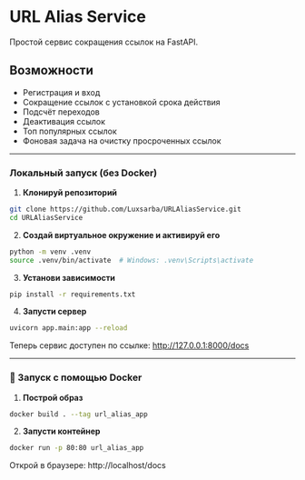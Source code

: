 # URL Alias Service

Простой сервис сокращения ссылок на FastAPI.

## Возможности

- Регистрация и вход
- Сокращение ссылок с установкой срока действия
- Подсчёт переходов
- Деактивация ссылок
- Топ популярных ссылок
- Фоновая задача на очистку просроченных ссылок

---

### Локальный запуск (без Docker)

1. **Клонируй репозиторий**

```bash
git clone https://github.com/Luxsarba/URLAliasService.git
cd URLAliasService
````

2. **Создай виртуальное окружение и активируй его**

```bash
python -m venv .venv
source .venv/bin/activate  # Windows: .venv\Scripts\activate
```

3. **Установи зависимости**

```bash
pip install -r requirements.txt
```

4. **Запусти сервер**

```bash
uvicorn app.main:app --reload
```

Теперь сервис доступен по ссылке: http://127.0.0.1:8000/docs

---

### 🐳 Запуск с помощью Docker

1. **Построй образ**

```bash
docker build . --tag url_alias_app
```

2. **Запусти контейнер**

```bash
docker run -p 80:80 url_alias_app
```

Открой в браузере: http://localhost/docs
